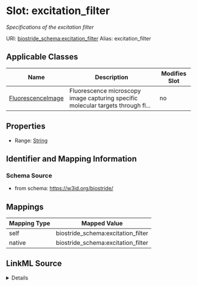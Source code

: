 

# Slot: excitation_filter 


_Specifications of the excitation filter_





URI: [biostride_schema:excitation_filter](https://w3id.org/biostride/schema/excitation_filter)
Alias: excitation_filter

<!-- no inheritance hierarchy -->





## Applicable Classes

| Name | Description | Modifies Slot |
| --- | --- | --- |
| [FluorescenceImage](FluorescenceImage.md) | Fluorescence microscopy image capturing specific molecular targets through fl... |  no  |






## Properties

* Range: [String](String.md)




## Identifier and Mapping Information






### Schema Source


* from schema: https://w3id.org/biostride/




## Mappings

| Mapping Type | Mapped Value |
| ---  | ---  |
| self | biostride_schema:excitation_filter |
| native | biostride_schema:excitation_filter |




## LinkML Source

<details>
```yaml
name: excitation_filter
description: Specifications of the excitation filter
from_schema: https://w3id.org/biostride/
rank: 1000
alias: excitation_filter
owner: FluorescenceImage
domain_of:
- FluorescenceImage
range: string

```
</details>